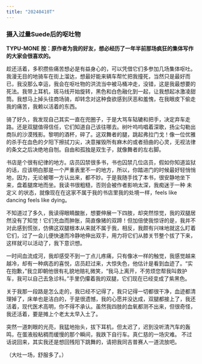 ```yaml
---
title: "20240410T"
---
```



### 摄入过量Suede后的呕吐物



__TYPU-MONE 按：原作者为我的好友，想必经历了一年半前那场疯狂的集体写作的大家会很喜欢的。__

趁还活着，多积攒些痛苦想必是有益身心的，可以凭借它们多参加几场集体呕吐。我漫无目的地骑车在街上溜达，想最好能来辆车帮忙把我撞死，当然只是最好而已，我没那么幸运，我会在呕吐物的洪流当中被马桶冲走，没错，这是我最想要的死法。我带上耳机，斑马线开始旋转，黑色和白色融化到一起，让我想起冰激凌甜筒。我想马上掉头往商场骑，却转念对这种食欲感到厌恶和羞愧，在我眼皮下偷走我的痛苦，我赖以活着的东西。

骑了好久，我发现自己其实一直在兜圈子，于是大骂车轱辘和把手，决定弃车走路。还是双腿值得信任，它们知道自己该往哪去。树叶呜呜唱着深歌，扬尘勾勒出商队的沙漠残影。黎明的酒杯，碎了。这双舞者的腿，跳起弗拉门戈！像一位优雅的杀手在血色的夕阳下擦拭刀尖，决意摧毁所有麻木的或者扭曲的心灵，无视法律的条文之后决绝地自刎。自由和孤独是双生子，就像舞者的左右脚。

书店是个很有纪律的地方。店员囚禁很多书，书也囚禁几位店员，假如你知道监狱的话，应该明白那是一个严重表里不一的地方，所以，你踏进门的时候最好轻悄悄地，因为，无论被哪一方认出来，都不妙。于是我随手找了本书，很安静地坐下来，盘着腿席地而坐。我读书很粗糙，否则会被作者影响太深，我痴迷于一种 未定义 的状态，就像现在在这家不属于我的书店里我的处境一样，feels like dancing feels like dying。

不知道过了多久，我读得眼睛酸胀，想要伸展一下四肢，却突然惊觉，我的双腿居然没有了知觉！它们充血而肿胀，简直像猪的双蹄！但加倍使我惊讶的是，我并不对此感到慌张，仿佛这双腿根本从来就不属于我，相反，我颇有兴味地就这么盯着它们，过了一会儿便快速而冷静地伸出双手，用力将它们从膝关节整个拔了下来，这样就可以活动了，我下意识想。

一时间血流成河，我却感受不到一丁点儿疼痛，只有像冰一样的触觉，我感觉越来越冷，却有一种病态的喜悦，店员赶过来，大惊失色，他估计是看到血迹了。“实在抱歉，”我立即朝他很有礼貌地赔礼微笑，“我马上离开，不劳烦您帮我叫救护车，我可以自己去急诊科。”手里仍攥着我的双腿，它们现在已经变成了紫黑色。

关于我那一段路是怎么走的，我已经不记得了，我只记得一切都很干净，血迹都清理掉了，床单也是洁白的，于是很遗憾，我的心愿并没达成，双腿都接上了，我还活着，现代医术高明，你不得不承认。虽然我四肢的血氧都测不出来，但很奇怪，我还活着，要是摊上个老太太早入土了。

突然一道刺眼的光亮，我猛地抬头，拔下耳机，但太迟了，迟到没听清汽车的轰鸣，在蛋液般粘稠而缓慢的那个瞬间，我跌下自行车。真仁慈的一场灾难。
不过话说回来，其实我还是想回残阳下跳舞的，请把我同吉普赛人一道流放吧。

（大吐一场，舒服多了。）